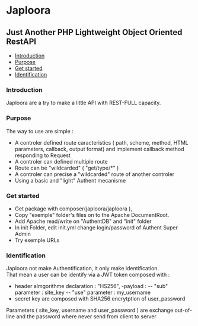 # Japloora 
## Just Another PHP Lightweight Object Oriented RestAPI

* [Introduction](#introduction)
* [Purpose](#Purpose)
* [Get started](#get-started)
* [Identification](#identification)

### Introduction

Japloora are a try to make a little API with REST-FULL capacity.

### Purpose

The way to use are simple : 
- A controler defined route caracteristics ( path, scheme, method, HTML parameters, callback, output format) and implement callback method responding to Request
- A controler can defined multiple route
- Route can be "wildcarded" ( "get/type/*" )
- A controler can precise a "wildcarded" route of another controler
- Using a basic and "light" Authent mecanisme


### Get started

- Get package with composer(japloora/japloora ),
- Copy "exemple" folder's files on to the Apache DocumentRoot.
- Add Apache read/write on "AuthentDB" and "init" folder
- In init Folder, edit init.yml change login/password of Authent Super Admin
- Try exemple URLs

### Identification

Japloora not make Authentification, it only make identification.  
That mean a user can be identify via a JWT token composed with :
- header almgorithme declaration : "HS256",
-payload : 
-- "sub" parameter : site_key 
-- "use" parameter : my_username
- secret key are composed with SHA256 encrytption of user_password

Parameters ( site_key, username and user_password ) are exchange out-of-line and the password where never send from client to server